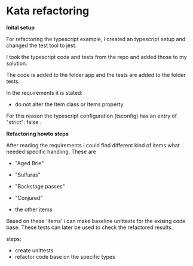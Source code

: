 # Kata refactoring

**Inital setup**

For refactoring the typescript example, i created an typescript setup and changed the test tool to jest. 

I took the typescript code and tests from the repo and added those to my solution.

The code is added to the folder app and the tests are added to the folder tests.

In the requirements it is stated:

* do not alter the Item class or Items property 

For this reason the typescript configuration (tsconfig) has an entry of  "strict": false .

**Refactoring howto steps**

After reading the requirements i could find different kind of items what needed specific handling. These are

+ "Aged Brie" 
  
+   "Sulfuras"


+ "Backstage passes"
+ "Conjured"
+ the other items

Based on these 'items' i can make baseline unittests for the exising code base. These tests can later be used to check the refactored results.

steps:

* create unittests
* refactor code base on the specific types




